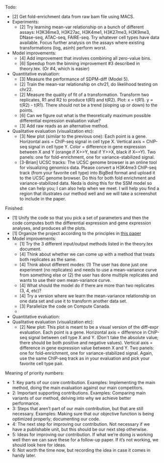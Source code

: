 
Todo:
- [2] Get fold-enrichment data from raw bam file using MACS. 
- Experiments:
    + [2] Try learning mean-var relationship on a bunch of different assays: H3K36me3, H3K27ac, H3K4me1, H3K27me3, H3K9me3, DNase-seq, ATAC-seq, FAIRE-seq. Try whatever cell types have data available. Focus further analysis on the assays where existing transformations (log, asinh) perform worst.
- Model improvements:
    + [4] Add improvement that involves combining all zero-value bins.
    + [6] Speedup from the binning improvement #3 described in theory.tex. (Or #4, which is easier)
- Quantitative evaluation:
    + [3] Measure the performance of SDPM-diff (Model 5). 
    + [2] Train the mean-var relationship on chr21, do likelihood testing on chr22. 
    + [2] Measure the quality of fit of a transformation. Transform two replicates, R1 and R2 to produce t(R1) and t(R2). Plot: x = t(R1). y = t(R2) - t(R1). There should not be a trend (sloping up or down) to the points. 
    + [6] Can we figure out what is the theoretically maximum possible differential expression evaluation value?
    + [3] Add raw reads as an alternative method.
- Qualitative evaluation (visualization etc):
    + [3] New plot (similar to the previous one): Each point is a gene. Horizontal axis = ChIP-seq signal in cell type X. Vertical axis = ChIP-seq signal in cell type Y. Color = difference in gene expression between X and Y (orange if X>>Y, teal if Y>>X, black if X~=Y). Two panels: one for fold-enrichment, one for variance-stabilized signal. 
    + [3-Brian] UCSC tracks: The UCSC genome browser is an online tool for visualizing genomics data. Please convert a H3K4me3 ChIP-seq track (from your favorite cell type) into BigBed format and upload it to the UCSC genome browser. Do this for both fold enrichment and variance-stabilized data. Neda is doing this for the SSM model so she can help you; I can also help when we meet. I will help you find a region that illustrates our method well and we will take a screenshot to include in the paper. 

 
Finished:
- [1] Unify the code so that you pick a set of parameters and then the code computes both the differential expression and gene expression analyses, and produces all the plots.
- [1] Organize the project according to the principles in [this paper](https://journals.plos.org/ploscompbiol/article?id=10.1371/journal.pcbi.1000424)
- Model improvements:
    + [1] Try the 3 different input/output methods listed in the theory.tex document. 
    + [4] Think about whether we can come up with a method that treats both replicates as the same.
    + [4] Think about different modes: (1) The user has done just one experiment (no replicates) and needs to use a 
    mean-variance curve from something else or (2) the user has done multiple replicates and wants to use 
    their own mean-variance curve.
    + [4] What should the model do if there are more than two replicates (3, 4, etc)?
    + [4] Try a version where we learn the mean-variance relationship on one data set and use it to transform another data set. 
    + [3] Parallelize the code on Compute Canada. 
    + 
- Quantitative evaluation:
- Qualitative evaluation (visualization etc):
    + [2] New plot: This plot is meant to be a visual version of the diff-expr evaluation. Each point is a gene. Horizontal axis = difference in ChIP-seq signal between cell type X and Y. (Don't take the absolute value; there should be both positive and negative values). Vertical axis = difference in gene expression value between X and Y. Two panels: one for fold-enrichment, one for variance-stabilized signal. Again, use the same ChIP-seq track as in your evaluation and pick your favorite cell type pair. 




Meaning of priority numbers:
- 1: Key parts of our core contribution. Examples: Implementing the main method, doing the main evaluation against our main competitors. 
- 2: Important supporting contributions. Examples: Comparing main variants of our method, delving into why we achieve better performance. 
- 3: Steps that aren’t part of our main contribution, but that are still necessary. Examples: Making sure that our objective function is being optimized properly; documenting our code.
- 4: The next step for improving our contribution. Not necessary if we have a publishable unit, but this should be our next step otherwise. 
- 5: Ideas for improving our contribution. If what we’re doing is working well then we can save these for a follow-up paper. If it’s not working, we should look here for ideas. 
- 6: Not worth the time now, but recording the idea in case it comes in handy later. 
